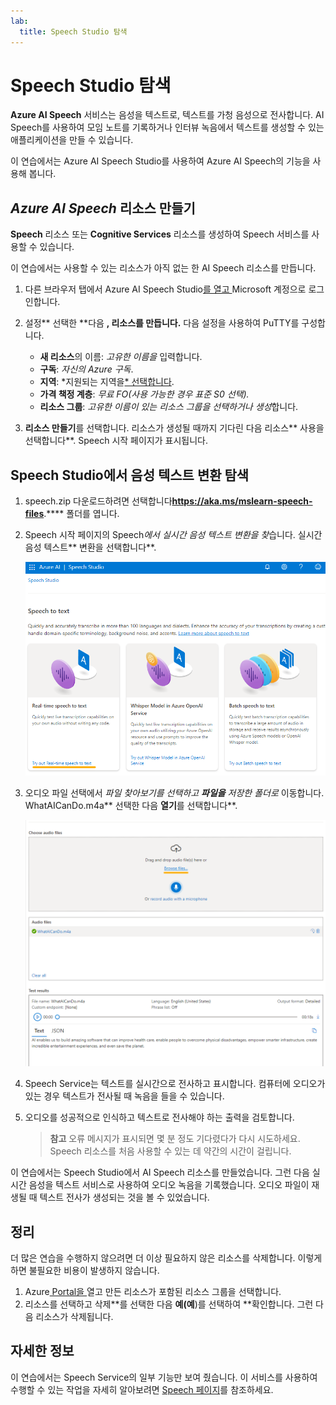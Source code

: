 ```yaml
---
lab:
  title: Speech Studio 탐색
---
```


# Speech Studio 탐색

**Azure AI Speech** 서비스는 음성을 텍스트로, 텍스트를 가청 음성으로 전사합니다. AI Speech를 사용하여 모임 노트를 기록하거나 인터뷰 녹음에서 텍스트를 생성할 수 있는 애플리케이션을 만들 수 있습니다.

이 연습에서는 Azure AI Speech Studio를 사용하여 Azure AI Speech의 기능을 사용해 봅니다. 

## *Azure AI Speech* 리소스 만들기

**Speech** 리소스 또는 **Cognitive Services** 리소스를 생성하여 Speech 서비스를 사용할 수 있습니다.

이 연습에서는 사용할 수 있는 리소스가 아직 없는 한 AI Speech 리소스를 만듭니다.

1. 다른 브라우저 탭에서 Azure AI Speech Studio[를 열고 ](https://speech.microsoft.com/)Microsoft 계정으로 로그인합니다.

1. 설정** 선택한 **다음 **, 리소스를 만듭니다.** 다음 설정을 사용하여 PuTTY를 구성합니다.
    - **새 리소스**의 이름: *고유한 이름을* 입력합니다.
    - **구독**: *자신의 Azure 구독*.
    - **지역**: *지원되는 지역을[* 선택합니다](https://learn.microsoft.com/azure/ai-services/speech-service/regions).
    - **가격 책정 계층**: *무료 FO(사용 가능한 경우 표준 S0 선택).*
    - **리소스 그룹**: *고유한 이름이 있는 리소스 그룹을 선택하거나 생성*합니다.
1. **리소스 만들기**를 선택합니다. 리소스가 생성될 때까지 기다린 다음 리소스** 사용을 선택합니다**. Speech 시작 페이지가 표시됩니다.

## Speech Studio에서 음성 텍스트 변환 탐색

1. speech.zip 다운로드하려면 선택합니다[](https://aka.ms/mslearn-speech-files)**https://aka.ms/mslearn-speech-files**.****  폴더를 엽니다. 

1. Speech 시작 페이지의 Speech*에서 *실시간 음성 텍스트* 변환을 찾*습니다. 실시간 음성 텍스트** 변환을 선택합니다**.

    ![Speech 시작](media/recognize-synthesize-speech/try-out-speech-to-text.png)

1. 오디오 파일 선택에서 *파일 찾아보기를 선택하고 **파일을** 저장한 폴더로* 이동합니다. WhatAICanDo.m4a** 선택한 다음 **열기**를 선택합니다**.

    ![파일 찾아보기](media/recognize-synthesize-speech/browse-files-speech.png)

1. Speech Service는 텍스트를 실시간으로 전사하고 표시합니다. 컴퓨터에 오디오가 있는 경우 텍스트가 전사될 때 녹음을 들을 수 있습니다.
1. 오디오를 성공적으로 인식하고 텍스트로 전사해야 하는 출력을 검토합니다.

    > **참고** 오류 메시지가 표시되면 몇 분 정도 기다렸다가 다시 시도하세요. Speech 리소스를 처음 사용할 수 있는 데 약간의 시간이 걸립니다.

이 연습에서는 Speech Studio에서 AI Speech 리소스를 만들었습니다. 그런 다음 실시간 음성을 텍스트 서비스로 사용하여 오디오 녹음을 기록했습니다. 오디오 파일이 재생될 때 텍스트 전사가 생성되는 것을 볼 수 있었습니다.

## 정리

더 많은 연습을 수행하지 않으려면 더 이상 필요하지 않은 리소스를 삭제합니다. 이렇게 하면 불필요한 비용이 발생하지 않습니다.

1. Azure[ Portal을 ]( https://portal.azure.com)열고 만든 리소스가 포함된 리소스 그룹을 선택합니다.
1. 리소스를 선택하고 삭제**를 선택한 다음 **예(예**)를 선택하여 **확인합니다. 그런 다음 리소스가 삭제됩니다.

## 자세한 정보

이 연습에서는 Speech Service의 일부 기능만 보여 줬습니다. 이 서비스를 사용하여 수행할 수 있는 작업을 자세히 알아보려면 [Speech 페이지](https://azure.microsoft.com/services/cognitive-services/speech-services)를 참조하세요.
